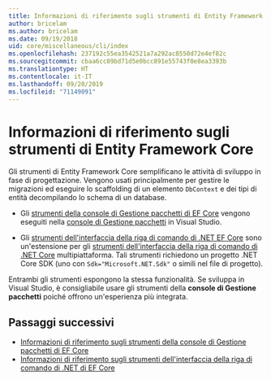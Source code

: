 ```yaml
---
title: Informazioni di riferimento sugli strumenti di Entity Framework Core - EF Core
author: bricelam
ms.author: bricelam
ms.date: 09/19/2018
uid: core/miscellaneous/cli/index
ms.openlocfilehash: 237192c55ea3542521a7a292ac8550d72e4ef82c
ms.sourcegitcommit: cbaa6cc89bd71d5e0bcc891e55743f0e8ea3393b
ms.translationtype: HT
ms.contentlocale: it-IT
ms.lasthandoff: 09/20/2019
ms.locfileid: "71149091"
---
```

# <a name="entity-framework-core-tools-reference"></a>Informazioni di riferimento sugli strumenti di Entity Framework Core

Gli strumenti di Entity Framework Core semplificano le attività di sviluppo in fase di progettazione. Vengono usati principalmente per gestire le migrazioni ed eseguire lo scaffolding di un elemento `DbContext` e dei tipi di entità decompilando lo schema di un database.

* Gli [strumenti della console di Gestione pacchetti di EF Core](powershell.md) vengono eseguiti nella [console di Gestione pacchetti](https://docs.microsoft.com/nuget/tools/package-manager-console) in Visual Studio.

* Gli [strumenti dell'interfaccia della riga di comando di .NET EF Core](dotnet.md) sono un'estensione per gli [strumenti dell'interfaccia della riga di comando di .NET Core](https://docs.microsoft.com/dotnet/core/tools/) multipiattaforma. Tali strumenti richiedono un progetto .NET Core SDK (uno con `Sdk="Microsoft.NET.Sdk"` o simili nel file di progetto).

Entrambi gli strumenti espongono la stessa funzionalità. Se sviluppa in Visual Studio, è consigliabile usare gli strumenti della **console di Gestione pacchetti** poiché offrono un'esperienza più integrata.

## <a name="next-steps"></a>Passaggi successivi

* [Informazioni di riferimento sugli strumenti della console di Gestione pacchetti di EF Core](powershell.md)
* [Informazioni di riferimento sugli strumenti dell'interfaccia della riga di comando di .NET di EF Core](dotnet.md)
